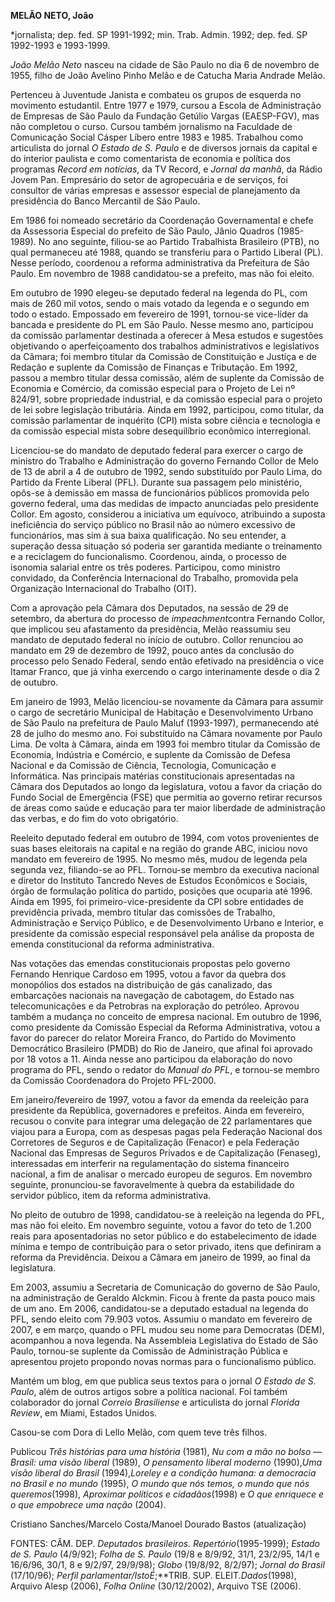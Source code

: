 **MELÃO NETO, João**

\*jornalista; dep. fed. SP 1991-1992; min. Trab. Admin. 1992; dep. fed.
SP 1992-1993 e 1993-1999.

*João Melão Neto* nasceu na cidade de São Paulo no dia 6 de novembro de
1955, filho de João Avelino Pinho Melão e de Catucha Maria Andrade
Melão.

Pertenceu à Juventude Janista e combateu os grupos de esquerda no
movimento estudantil. Entre 1977 e 1979, cursou a Escola de
Administração de Empresas de São Paulo da Fundação Getúlio Vargas
(EAESP-FGV), mas não completou o curso. Cursou também jornalismo na
Faculdade de Comunicação Social Cásper Líbero entre 1983 e 1985.
Trabalhou como articulista do jornal *O Estado de S. Paulo* e de
diversos jornais da capital e do interior paulista e como comentarista
de economia e política dos programas *Record em notícias*, da TV Record,
e *Jornal da manhã*, da Rádio Jovem Pan. Empresário do setor de
agropecuária e de serviços, foi consultor de várias empresas e assessor
especial de planejamento da presidência do Banco Mercantil de São Paulo.

Em 1986 foi nomeado secretário da Coordenação Governamental e chefe da
Assessoria Especial do prefeito de São Paulo, Jânio Quadros (1985-1989).
No ano seguinte, filiou-se ao Partido Trabalhista Brasileiro (PTB), no
qual permaneceu até 1988, quando se transferiu para o Partido Liberal
(PL). Nesse período, coordenou a reforma administrativa da Prefeitura de
São Paulo. Em novembro de 1988 candidatou-se a prefeito, mas não foi
eleito.

Em outubro de 1990 elegeu-se deputado federal na legenda do PL, com mais
de 260 mil votos, sendo o mais votado da legenda e o segundo em todo o
estado. Empossado em fevereiro de 1991, tornou-se vice-líder da bancada
e presidente do PL em São Paulo. Nesse mesmo ano, participou da comissão
parlamentar destinada a oferecer à Mesa estudos e sugestões objetivando
o aperfeiçoamento dos trabalhos administrativos e legislativos da
Câmara; foi membro titular da Comissão de Constituição e Justiça e de
Redação e suplente da Comissão de Finanças e Tributação. Em 1992, passou
a membro titular dessa comissão, além de suplente da Comissão de
Economia e Comércio, da comissão especial para o Projeto de Lei nº
824/91, sobre propriedade industrial, e da comissão especial para o
projeto de lei sobre legislação tributária. Ainda em 1992, participou,
como titular, da comissão parlamentar de inquérito (CPI) mista sobre
ciência e tecnologia e da comissão especial mista sobre desequilíbrio
econômico interregional.

Licenciou-se do mandato de deputado federal para exercer o cargo de
ministro do Trabalho e Administração do governo Fernando Collor de Melo
de 13 de abril a 4 de outubro de 1992, sendo substituído por Paulo Lima,
do Partido da Frente Liberal (PFL). Durante sua passagem pelo
ministério, opôs-se à demissão em massa de funcionários públicos
promovida pelo governo federal, uma das medidas de impacto anunciadas
pelo presidente Collor. Em agosto, considerou a iniciativa um equívoco,
atribuindo a suposta ineficiência do serviço público no Brasil não ao
número excessivo de funcionários, mas sim à sua baixa qualificação. No
seu entender, a superação dessa situação só poderia ser garantida
mediante o treinamento e a reciclagem do funcionalismo. Coordenou,
ainda, o processo de isonomia salarial entre os três poderes.
Participou, como ministro convidado, da Conferência Internacional do
Trabalho, promovida pela Organização Internacional do Trabalho (OIT).

Com a aprovação pela Câmara dos Deputados, na sessão de 29 de setembro,
da abertura do processo de *impeachment*contra Fernando Collor, que
implicou seu afastamento da presidência, Melão reassumiu seu mandato de
deputado federal no início de outubro. Collor renunciou ao mandato em 29
de dezembro de 1992, pouco antes da conclusão do processo pelo Senado
Federal, sendo então efetivado na presidência o vice Itamar Franco, que
já vinha exercendo o cargo interinamente desde o dia 2 de outubro.

Em janeiro de 1993, Melão licenciou-se novamente da Câmara para assumir
o cargo de secretário Municipal de Habitação e Desenvolvimento Urbano de
São Paulo na prefeitura de Paulo Maluf (1993-1997), permanecendo até 28
de julho do mesmo ano. Foi substituído na Câmara novamente por Paulo
Lima. De volta à Câmara, ainda em 1993 foi membro titular da Comissão de
Economia, Indústria e Comércio, e suplente da Comissão de Defesa
Nacional e da Comissão de Ciência, Tecnologia, Comunicação e
Informática. Nas principais matérias constitucionais apresentadas na
Câmara dos Deputados ao longo da legislatura, votou a favor da criação
do Fundo Social de Emergência (FSE) que permitia ao governo retirar
recursos de áreas como saúde e educação para ter maior liberdade de
administração das verbas, e do fim do voto obrigatório.

Reeleito deputado federal em outubro de 1994, com votos provenientes de
suas bases eleitorais na capital e na região do grande ABC, iniciou novo
mandato em fevereiro de 1995. No mesmo mês, mudou de legenda pela
segunda vez, filiando-se ao PFL. Tornou-se membro da executiva nacional
e diretor do Instituto Tancredo Neves de Estudos Econômicos e Sociais,
órgão de formulação política do partido, posições que ocuparia até 1996.
Ainda em 1995, foi primeiro-vice-presidente da CPI sobre entidades de
previdência privada, membro titular das comissões de Trabalho,
Administração e Serviço Público, e de Desenvolvimento Urbano e Interior,
e presidente da comissão especial responsável pela análise da proposta
de emenda constitucional da reforma administrativa.

Nas votações das emendas constitucionais propostas pelo governo Fernando
Henrique Cardoso em 1995, votou a favor da quebra dos monopólios dos
estados na distribuição de gás canalizado, das embarcações nacionais na
navegação de cabotagem, do Estado nas telecomunicações e da Petrobras na
exploração do petróleo. Aprovou também a mudança no conceito de empresa
nacional. Em outubro de 1996, como presidente da Comissão Especial da
Reforma Administrativa, votou a favor do parecer do relator Moreira
Franco, do Partido do Movimento Democrático Brasileiro (PMDB) do Rio de
Janeiro, que afinal foi aprovado por 18 votos a 11. Ainda nesse ano
participou da elaboração do novo programa do PFL, sendo o redator do
*Manual do PFL*, e tornou-se membro da Comissão Coordenadora do Projeto
PFL-2000.

Em janeiro/fevereiro de 1997, votou a favor da emenda da reeleição para
presidente da República, governadores e prefeitos. Ainda em fevereiro,
recusou o convite para integrar uma delegação de 22 parlamentares que
viajou para a Europa, com as despesas pagas pela Federação Nacional dos
Corretores de Seguros e de Capitalização (Fenacor) e pela Federação
Nacional das Empresas de Seguros Privados e de Capitalização (Fenaseg),
interessadas em interferir na regulamentação do sistema financeiro
nacional, a fim de analisar o mercado europeu de seguros. Em novembro
seguinte, pronunciou-se favoravelmente à quebra da estabilidade do
servidor público, item da reforma administrativa.

No pleito de outubro de 1998, candidatou-se à reeleição na legenda do
PFL, mas não foi eleito. Em novembro seguinte, votou a favor do teto de
1.200 reais para aposentadorias no setor público e do estabelecimento de
idade mínima e tempo de contribuição para o setor privado, itens que
definiram a reforma da Previdência. Deixou a Câmara em janeiro de 1999,
ao final da legislatura.

Em 2003, assumiu a Secretaria de Comunicação do governo de São Paulo, na
administração de Geraldo Alckmin. Ficou à frente da pasta pouco mais de
um ano. Em 2006, candidatou-se a deputado estadual na legenda do PFL,
sendo eleito com 79.903 votos. Assumiu o mandato em fevereiro de 2007, e
em março, quando o PFL mudou seu nome para Democratas (DEM), acompanhou
a nova legenda. Na Assembleia Legislativa do Estado de São Paulo,
tornou-se suplente da Comissão de Administração Pública e apresentou
projeto propondo novas normas para o funcionalismo público.

Mantém um blog, em que publica seus textos para o jornal *O Estado de S.
Paulo*, além de outros artigos sobre a política nacional. Foi também
colaborador do jornal *Correio Brasiliense* e articulista do jornal
*Florida Review*, em Miami, Estados Unidos.

Casou-se com Dora di Lello Melão, com quem teve três filhos.

Publicou *Três histórias para uma história* (1981), *Nu com a mão no
bolso — Brasil: uma visão liberal* (1989), *O pensamento liberal
moderno* (1990),*Uma visão liberal do Brasil* (1994),*Loreley e a
condição humana: a democracia no Brasil e no mundo* (1995), *O mundo que
nós temos, o mundo que nós queremos*(1998), *Aproximar políticos e
cidadãos*(1998) e *O que enriquece e o que empobrece uma nação* (2004).

Cristiano Sanches/Marcelo Costa/Manoel Dourado Bastos (atualização)

FONTES: CÂM. DEP. *Deputados brasileiros. Repertório*(1995-1999);
*Estado de S. Paulo* (4/9/92); *Folha de S. Paulo* (19/8 e 8/9/92, 31/1,
23/2/95, 14/1 e 16/6/96, 30/1, 8 e 9/2/97, 29/9/98); *Globo* (19/8/92,
8/2/97); *Jornal do Brasil* (17/10/96); *Perfil
parlamentar/IstoÉ*;**TRIB. SUP. ELEIT.*Dados*(1998), Arquivo Alesp
(2006), *Folha Online* (30/12/2002), Arquivo TSE (2006).

 

 
